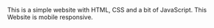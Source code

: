 This is a simple website with HTML, CSS and a bit of JavaScript.
This Website is mobile responsive.
